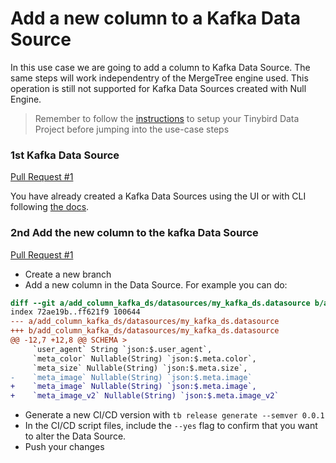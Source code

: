 # Add a new column to a Kafka Data Source

In this use case we are going to add a column to Kafka Data Source. The same steps will work independentry of the MergeTree engine used. This operation is still not supported for Kafka Data Sources created with Null Engine.

> Remember to follow the [instructions](../README.md) to setup your Tinybird Data Project before jumping into the use-case steps

### 1st Kafka Data Source 

[Pull Request #1](https://github.com/tinybirdco/use-case-examples/pull/xx)

You have already created a Kafka Data Sources using the UI or with CLI following [the docs](https://www.tinybird.co/docs/ingest/kafka.html).

### 2nd Add the new column to the kafka Data Source

[Pull Request #1](https://github.com/tinybirdco/use-case-examples/pull/xx)

- Create a new branch
- Add a new column in the Data Source. For example you can do:
```diff
diff --git a/add_column_kafka_ds/datasources/my_kafka_ds.datasource b/add_column_kafka_ds/datasources/my_kafka_ds.datasource
index 72ae19b..ff621f9 100644
--- a/add_column_kafka_ds/datasources/my_kafka_ds.datasource
+++ b/add_column_kafka_ds/datasources/my_kafka_ds.datasource
@@ -12,7 +12,8 @@ SCHEMA >
     `user_agent` String `json:$.user_agent`,
     `meta_color` Nullable(String) `json:$.meta.color`,
     `meta_size` Nullable(String) `json:$.meta.size`,
-    `meta_image` Nullable(String) `json:$.meta.image`
+    `meta_image` Nullable(String) `json:$.meta.image`,
+    `meta_image_v2` Nullable(String) `json:$.meta.image_v2`
```
- Generate a new CI/CD version with `tb release generate --semver 0.0.1`
- In the CI/CD script files, include the `--yes` flag to confirm that you want to alter the Data Source.
- Push your changes

